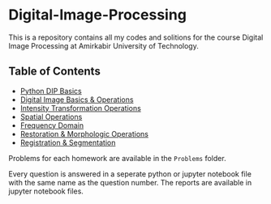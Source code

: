 # Digital-Image-Processing
This is a repository contains all my codes and solitions for the course Digital Image Processing at Amirkabir University of Technology.

## Table of Contents
- [Python DIP Basics](./HW0%20-%20Python%20DIP%20Basics/)
- [Digital Image Basics & Operations](./HW1%20-%20Digital%20Image%20Basics%20%26%20Operations/)
- [Intensity Transformation Operations](./HW2%20-%20Intensity%20Transformation%20Operations/)
- [Spatial Operations](./HW3%20-%20Spatial%20Operations/)
- [Frequency Domain](./HW4%20-%20Frequency%20Domain/)
- [Restoration & Morphologic Operations](./HW5%20-%20Restoration%20%26%20Morphologic%20Operations/)
- [Registration & Segmentation](./HW6%20-%20Registration%20%26%20Segmentation/)

Problems for each homework are available in the `Problems` folder.

Every question is answered in a seperate python or jupyter notebook file with the same name as the question number. The reports are available in jupyter notebook files.

